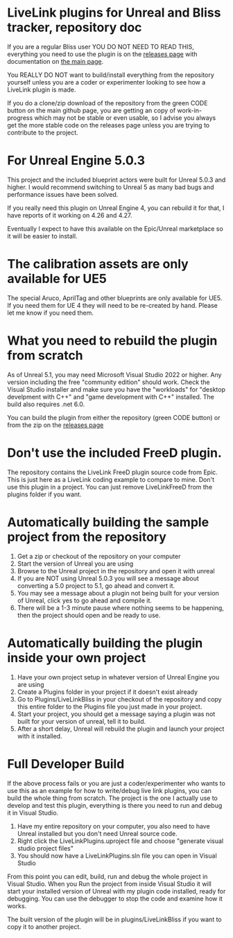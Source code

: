 # LiveLink plugins for Unreal and Bliss tracker, repository doc

If you are a regular Bliss user YOU DO NOT NEED TO READ THIS, everything you need to use the plugin is on the [releases page](https://github.com/MiloMindbender/LiveLinkPlugins/releases) with documentation on [the main page](https://github.com/MiloMindbender/LiveLinkPlugins).  

You REALLY DO NOT want to build/install everything from the repository yourself unless you are a coder or experimenter looking to see how a LiveLink plugin is made.

If you do a clone/zip download of the repository from the green CODE button on the main github page, you are getting an copy of work-in-progress which may not be stable or even usable, so I advise you always get the more stable code on the releases page unless you are trying to contribute to the project.

# For Unreal Engine 5.0.3

This project and the included blueprint actors were built for Unreal 5.0.3 and higher.  I would recommend switching to Unreal 5 as many bad bugs and performance issues have been solved. 

If you really need this plugin on Unreal Engine 4, you can rebuild it for that, I have reports of it working on 4.26 and 4.27.

Eventually I expect to have this available on the Epic/Unreal marketplace so it will be easier to install.

# The calibration assets are only available for UE5

The special Aruco, AprilTag and other blueprints are only available for UE5.  If you need them for UE 4 they will need to be re-created by hand.  Please let me know if you need them.

# What you need to rebuild the plugin from scratch

As of Unreal 5.1, you may need Microsoft Visual Studio 2022 or higher.  Any version including the free "community edition" should work.  Check the Visual Studio installer and make sure you have the "workloads" for "desktop develpment with C++" and "game development with C++" installed.  The build also requires .net 6.0.

You can build the plugin from either the repository (green CODE button) or from the zip on the [releases page](https://github.com/MiloMindbender/LiveLinkPlugins/releases)

# Don't use the included FreeD plugin.

The repository contains the LiveLink FreeD plugin source code from Epic.  This is just here as a LiveLink coding example to compare to mine.  Don't use this plugin in a project.  You can just remove LiveLinkFreeD from the plugins folder if you want.

# Automatically building the sample project from the repository

1. Get a zip or checkout of the repository on your computer
2. Start the version of Unreal you are using
3. Browse to the Unreal project in the repository and open it with unreal
4. If you are NOT using Unreal 5.0.3 you will see a message about converting a 5.0 project to 5.1, go ahead and convert it.
5. You may see a message about a plugin not being built for your version of Unreal, click yes to go ahead and compile it.
6. There will be a 1-3 minute pause where nothing seems to be happening, then the project should open and be ready to use.

# Automatically building the plugin inside your own project

1. Have your own project setup in whatever version of Unreal Engine you are using
2. Create a Plugins folder in your project if it doesn't exist already
3. Go to Plugins/LiveLinkBliss in your checkout of the repository and copy this entire folder to the Plugins file you just made in your project.
4. Start your project, you should get a message saying a plugin was not built for your version of unreal, tell it to build.
5. After a short delay, Unreal will rebuild the plugin and launch your project with it installed.

# Full Developer Build

If the above process fails or you are just a coder/experimenter who wants to use this as an example for how to write/debug live link plugins, you can build the whole thing from scratch.  The project is the one I actually use to develop and test this plugin, everything is there you need to run and debug it in Visual Studio.

1. Have my entire repository on your computer, you also need to have Unreal installed but you don't need Unreal source code.
2. Right click the LiveLinkPlugins.uproject file and choose "generate visual studio project files" 
3. You should now have a LiveLinkPlugins.sln file you can open in Visual Studio

From this point you can edit, build, run and debug the whole project in Visual Studio.  When you Run the project from inside Visual Studio it will start your installed version of Unreal with my plugin code installed, ready for debugging.  You can use the debugger to stop the code and examine how it works.

The built version of the plugin will be in plugins/LiveLinkBliss if you want to copy it to another project.



